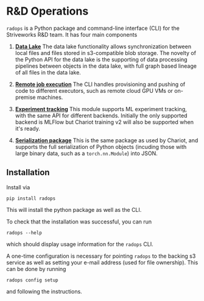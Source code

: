 # R&D Operations

`radops` is a Python package and command-line interface (CLI) for the Striveworks R&D team. It has four main components

1. [**Data Lake**](data_lake.md) The data lake functionality allows synchronization between local files and files stored in s3-compatible blob storage. The novelty of the Python API for the data lake is the supporting of data processing pipelines between objects in the data lake, with full graph based lineage of all files in the data lake.

2. [**Remote job execution**](remote_job_execution.md) The CLI handles provisioning and pushing of code to different executors, such as remote cloud GPU VMs or on-premise machines.

3. [**Experiment tracking**](experiment_tracking.md) This module supports ML experiment tracking, with the same API for different backends. Initially the only supported backend is MLFlow but Chariot training v2 will also be supported when it's ready.

4. [**Serialization package**](serialization.md) This is the same package as used by Chariot, and supports the full serialization of Python objects (incuding those with large binary data, such as a `torch.nn.Module`) into JSON.

## Installation

Install via

```shell
pip install radops
```

This will install the python package as well as the CLI.

<!-- TODO: making this work (with lineage) for a non-monorepo -->
<!-- ```shell
pip install git+ssh://git@github.com/Striveworks/radops.git
``` -->

To check that the installation was successful, you can run

```shell
radops --help
```

which should display usage information for the `radops` CLI.

A one-time configuration is necessary for pointing `radops` to the backing s3 service as well as setting your e-mail address (used for file ownership). This can be done by running

```shell
radops config setup
```

and following the instructions.
